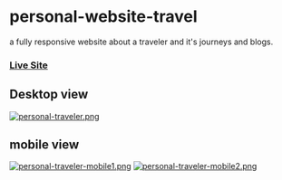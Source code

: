 # personal-website-travel
a fully responsive website about a traveler and it's journeys and blogs.

### [Live Site](https://hadis98.github.io/personal-website-travel)
## Desktop view
[![personal-traveler.png](https://i.postimg.cc/dtVbS6g1/personal-traveler.png)](https://postimg.cc/5jDKXB4d)

## mobile view
[![personal-traveler-mobile1.png](https://i.postimg.cc/jdBMQhbB/personal-traveler-mobile1.png)](https://postimg.cc/vcL7GfDv)
[![personal-traveler-mobile2.png](https://i.postimg.cc/wvWVtX2f/personal-traveler-mobile2.png)](https://postimg.cc/zbgW6R9K)
